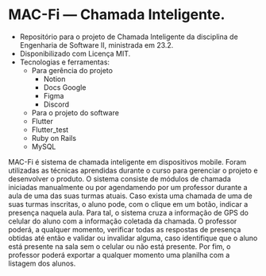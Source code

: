 # MAC-Fi — Chamada Inteligente.

- Repositório para o projeto de Chamada Inteligente da disciplina de Engenharia de Software II, ministrada em 23.2.
- Disponibilizado com Licença MIT.
- Tecnologias e ferramentas:
  - Para gerência do projeto
    - Notion
    - Docs Google
    - Figma
    - Discord
  -  Para o projeto do software
    - Flutter
    - Flutter_test
    - Ruby on Rails
    - MySQL

MAC-Fi é sistema de chamada inteligente em dispositivos mobile. Foram utilizadas as técnicas aprendidas durante o curso para gerenciar o projeto e desenvolver o produto. O sistema consiste de módulos de chamada iniciadas manualmente ou por agendamendo por um professor durante a aula de uma das suas turmas atuais. Caso exista uma chamada de uma de suas turmas inscritas, o aluno pode, com o clique em um botão, indicar a presença naquela aula. Para tal, o sistema cruza a informação de GPS do celular do aluno com a informação coletada da chamada. O professor poderá, a qualquer momento, verificar todas as respostas de presença obtidas até então e validar ou invalidar alguma, caso identifique que o aluno está presente na sala sem o celular ou não está presente. Por fim, o professor poderá exportar a qualquer momento uma planilha com a listagem dos alunos.


